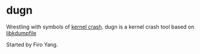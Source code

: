 # dugn
Wrestling with symbols of [kernel crash](https://github.com/torvalds/linux).
dugn is a kernel crash tool based on [libkdumpfile](https://github.com/ptesarik/libkdumpfile)

Started by Firo Yang.
